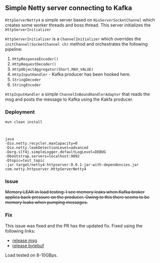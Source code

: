 
## Simple Netty server connecting to Kafka


`HttpServerNetty4` a simple server based on `NioServerSocketChannel` which creates some worker threads and boss thread. This server initializes the `HttpServerInitializer` 

`HttpServerInitializer` is a `ChannelInitializer` which overrides the `initChannel(SocketChannel ch)` method and orchestrates the following pipeline:

1. `HttpResponseEncoder()`
2. `HttpRequestDecoder()`
3. `HttpObjectAggregator(Short.MAX_VALUE)`
4. `HttpInputHandler` - Kafka producer has been hooked here.
5. `StringDecoder`
6. `StringEncoder`


`HttpInputHandler` a simple `ChannelInBoundHandlerAdapter` that reads the msg and posts the message to Kafka using the Kakfa producer.


### Deployment


```
mvn clean install
```
``` 


java 
-Dio.netty.recycler.maxCapacity=0 
-Dio.netty.leakDetectionLevel=advanced 
-Dorg.slf4j.simpleLogger.defaultLogLevel=DEBUG 
-Dbootstrap.servers=localhost:9092 
-Dtopic=test_topic 
-jar target/netty4-httpserver-0.0.1-jar-with-dependencies.jar com.netty.httpserver.HttpServerNetty4
```

### Issue
~~Memory LEAK in load testing. I see memory leaks when Kafka broker applies back pressure on the producer. Owing to this there seems to be memory leaks when pumping messages.~~

### Fix
This issue was fixed and the PR has the updated fix. Fixed using the following links:
- [release msg](https://groups.google.com/forum/#!topic/netty/1ABu4i72sP8)
- [release bytebuf](https://stackoverflow.com/questions/23539854/leak-bytebuf-release-was-not-called-before-its-garbage-collected)


Load tested on 8-10GBps. 
